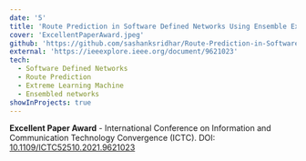 ```yaml
---
date: '5'
title: 'Route Prediction in Software Defined Networks Using Ensemble Extreme Learning Machines'
cover: 'ExcellentPaperAward.jpeg'
github: 'https://github.com/sashanksridhar/Route-Prediction-in-Software-Defined-Networks-Using-Ensemble-Extreme-Learning-Machines'
external: 'https://ieeexplore.ieee.org/document/9621023'
tech:
  - Software Defined Networks
  - Route Prediction
  - Extreme Learning Machine
  - Ensembled networks
showInProjects: true
---
```


**Excellent Paper Award** - International Conference on Information and Communication Technology Convergence (ICTC). DOI: [10.1109/ICTC52510.2021.9621023](https://ieeexplore.ieee.org/document/9621023)
